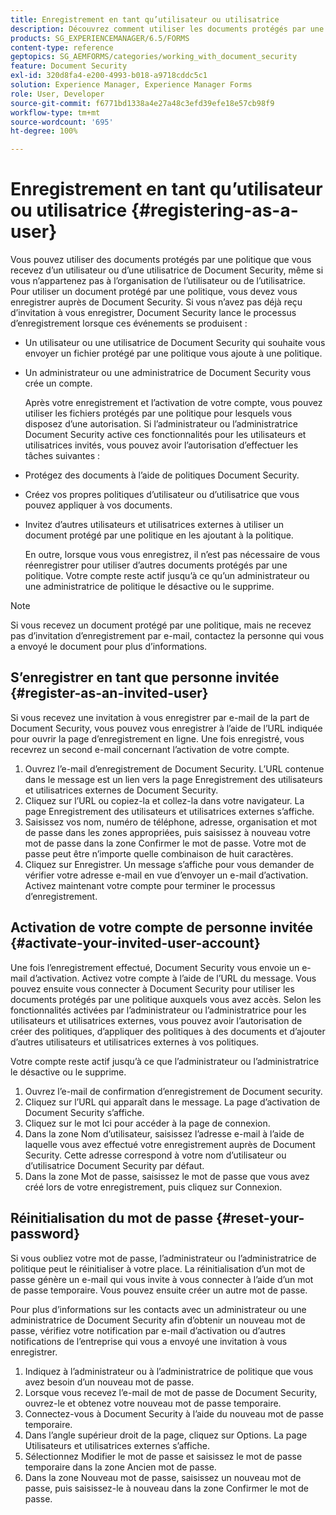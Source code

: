 ```yaml
---
title: Enregistrement en tant qu’utilisateur ou utilisatrice
description: Découvrez comment utiliser les documents protégés par une politique que vous recevez d’un utilisateur ou d’une utilisatrice de Document Security, même si vous n’appartenez pas à l’organisation de l’utilisateur ou de l’utilisatrice.
products: SG_EXPERIENCEMANAGER/6.5/FORMS
content-type: reference
geptopics: SG_AEMFORMS/categories/working_with_document_security
feature: Document Security
exl-id: 320d8fa4-e200-4993-b018-a9718cddc5c1
solution: Experience Manager, Experience Manager Forms
role: User, Developer
source-git-commit: f6771bd1338a4e27a48c3efd39efe18e57cb98f9
workflow-type: tm+mt
source-wordcount: '695'
ht-degree: 100%

---
```


# Enregistrement en tant qu’utilisateur ou utilisatrice {#registering-as-a-user}

Vous pouvez utiliser des documents protégés par une politique que vous recevez d’un utilisateur ou d’une utilisatrice de Document Security, même si vous n’appartenez pas à l’organisation de l’utilisateur ou de l’utilisatrice. Pour utiliser un document protégé par une politique, vous devez vous enregistrer auprès de Document Security. Si vous n’avez pas déjà reçu d’invitation à vous enregistrer, Document Security lance le processus d’enregistrement lorsque ces événements se produisent :

* Un utilisateur ou une utilisatrice de Document Security qui souhaite vous envoyer un fichier protégé par une politique vous ajoute à une politique.
* Un administrateur ou une administratrice de Document Security vous crée un compte.

  Après votre enregistrement et l’activation de votre compte, vous pouvez utiliser les fichiers protégés par une politique pour lesquels vous disposez d’une autorisation. Si l’administrateur ou l’administratrice Document Security active ces fonctionnalités pour les utilisateurs et utilisatrices invités, vous pouvez avoir l’autorisation d’effectuer les tâches suivantes :

* Protégez des documents à l’aide de politiques Document Security.
* Créez vos propres politiques d’utilisateur ou d’utilisatrice que vous pouvez appliquer à vos documents.
* Invitez d’autres utilisateurs et utilisatrices externes à utiliser un document protégé par une politique en les ajoutant à la politique.

  En outre, lorsque vous vous enregistrez, il n’est pas nécessaire de vous réenregistrer pour utiliser d’autres documents protégés par une politique. Votre compte reste actif jusqu’à ce qu’un administrateur ou une administratrice de politique le désactive ou le supprime.

>[!NOTE]
>
>Si vous recevez un document protégé par une politique, mais ne recevez pas d’invitation d’enregistrement par e-mail, contactez la personne qui vous a envoyé le document pour plus d’informations.

## S’enregistrer en tant que personne invitée {#register-as-an-invited-user}

Si vous recevez une invitation à vous enregistrer par e-mail de la part de Document Security, vous pouvez vous enregistrer à l’aide de l’URL indiquée pour ouvrir la page d’enregistrement en ligne. Une fois enregistré, vous recevrez un second e-mail concernant l’activation de votre compte.

1. Ouvrez l’e-mail d’enregistrement de Document Security. L’URL contenue dans le message est un lien vers la page Enregistrement des utilisateurs et utilisatrices externes de Document Security.
1. Cliquez sur l’URL ou copiez-la et collez-la dans votre navigateur. La page Enregistrement des utilisateurs et utilisatrices externes s’affiche.
1. Saisissez vos nom, numéro de téléphone, adresse, organisation et mot de passe dans les zones appropriées, puis saisissez à nouveau votre mot de passe dans la zone Confirmer le mot de passe. Votre mot de passe peut être n’importe quelle combinaison de huit caractères.
1. Cliquez sur Enregistrer. Un message s’affiche pour vous demander de vérifier votre adresse e-mail en vue d’envoyer un e-mail d’activation. Activez maintenant votre compte pour terminer le processus d’enregistrement.

## Activation de votre compte de personne invitée {#activate-your-invited-user-account}

Une fois l’enregistrement effectué, Document Security vous envoie un e-mail d’activation. Activez votre compte à l’aide de l’URL du message. Vous pouvez ensuite vous connecter à Document Security pour utiliser les documents protégés par une politique auxquels vous avez accès. Selon les fonctionnalités activées par l’administrateur ou l’administratrice pour les utilisateurs et utilisatrices externes, vous pouvez avoir l’autorisation de créer des politiques, d’appliquer des politiques à des documents et d’ajouter d’autres utilisateurs et utilisatrices externes à vos politiques.

Votre compte reste actif jusqu’à ce que l’administrateur ou l’administratrice le désactive ou le supprime.

1. Ouvrez l’e-mail de confirmation d’enregistrement de Document security.
1. Cliquez sur l’URL qui apparaît dans le message. La page d’activation de Document Security s’affiche.
1. Cliquez sur le mot Ici pour accéder à la page de connexion.
1. Dans la zone Nom d’utilisateur, saisissez l’adresse e-mail à l’aide de laquelle vous avez effectué votre enregistrement auprès de Document Security. Cette adresse correspond à votre nom d’utilisateur ou d’utilisatrice Document Security par défaut.
1. Dans la zone Mot de passe, saisissez le mot de passe que vous avez créé lors de votre enregistrement, puis cliquez sur Connexion.

## Réinitialisation du mot de passe {#reset-your-password}

Si vous oubliez votre mot de passe, l’administrateur ou l’administratrice de politique peut le réinitialiser à votre place. La réinitialisation d’un mot de passe génère un e-mail qui vous invite à vous connecter à l’aide d’un mot de passe temporaire. Vous pouvez ensuite créer un autre mot de passe.

Pour plus d’informations sur les contacts avec un administrateur ou une administratrice de Document Security afin d’obtenir un nouveau mot de passe, vérifiez votre notification par e-mail d’activation ou d’autres notifications de l’entreprise qui vous a envoyé une invitation à vous enregistrer.

1. Indiquez à l’administrateur ou à l’administratrice de politique que vous avez besoin d’un nouveau mot de passe.
1. Lorsque vous recevez l’e-mail de mot de passe de Document Security, ouvrez-le et obtenez votre nouveau mot de passe temporaire.
1. Connectez-vous à Document Security à l’aide du nouveau mot de passe temporaire.
1. Dans l’angle supérieur droit de la page, cliquez sur Options. La page Utilisateurs et utilisatrices externes s’affiche.
1. Sélectionnez Modifier le mot de passe et saisissez le mot de passe temporaire dans la zone Ancien mot de passe.
1. Dans la zone Nouveau mot de passe, saisissez un nouveau mot de passe, puis saisissez-le à nouveau dans la zone Confirmer le mot de passe.
